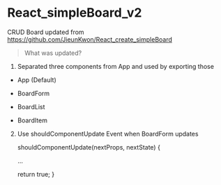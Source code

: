 # React_simpleBoard_v2

CRUD Board updated from https://github.com/JieunKwon/React_create_simpleBoard

> What was updated?

1) Separated three components from App and used by exporting those

- App (Default)

- BoardForm

- BoardList

- BoardItem

2) Use shouldComponentUpdate Event when BoardForm updates

    shouldComponentUpdate(nextProps, nextState) {
      
      ...
      
      return true;
   }
 
